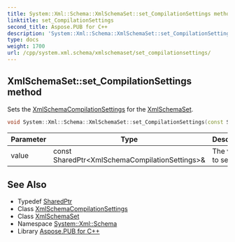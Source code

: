 ```yaml
---
title: System::Xml::Schema::XmlSchemaSet::set_CompilationSettings method
linktitle: set_CompilationSettings
second_title: Aspose.PUB for C++
description: 'System::Xml::Schema::XmlSchemaSet::set_CompilationSettings method. Sets the XmlSchemaCompilationSettings for the XmlSchemaSet in C++.'
type: docs
weight: 1700
url: /cpp/system.xml.schema/xmlschemaset/set_compilationsettings/
---
```

## XmlSchemaSet::set_CompilationSettings method


Sets the [XmlSchemaCompilationSettings](../../xmlschemacompilationsettings/) for the [XmlSchemaSet](../).

```cpp
void System::Xml::Schema::XmlSchemaSet::set_CompilationSettings(const SharedPtr<XmlSchemaCompilationSettings> &value)
```


| Parameter | Type | Description |
| --- | --- | --- |
| value | const SharedPtr\<XmlSchemaCompilationSettings\>\& | The value to set. |

## See Also

* Typedef [SharedPtr](../../../system/sharedptr/)
* Class [XmlSchemaCompilationSettings](../../xmlschemacompilationsettings/)
* Class [XmlSchemaSet](../)
* Namespace [System::Xml::Schema](../../)
* Library [Aspose.PUB for C++](../../../)
